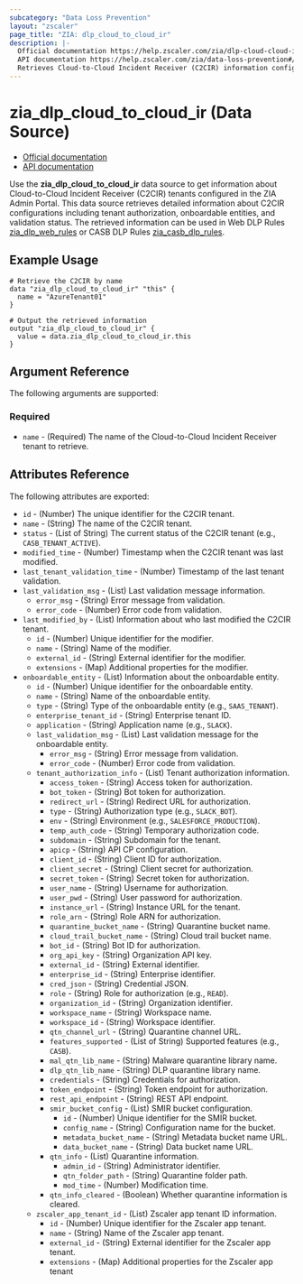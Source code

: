 ```yaml
---
subcategory: "Data Loss Prevention"
layout: "zscaler"
page_title: "ZIA: dlp_cloud_to_cloud_ir"
description: |-
  Official documentation https://help.zscaler.com/zia/dlp-cloud-cloud-incident-forwarding
  API documentation https://help.zscaler.com/zia/data-loss-prevention#/cloudToCloudIR-get
  Retrieves Cloud-to-Cloud Incident Receiver (C2CIR) information configured in the ZIA Admin Portal
---
```


# zia_dlp_cloud_to_cloud_ir (Data Source)

* [Official documentation](https://help.zscaler.com/zia/dlp-cloud-cloud-incident-forwarding)
* [API documentation](https://help.zscaler.com/zia/data-loss-prevention#/cloudToCloudIR-get)

Use the **zia_dlp_cloud_to_cloud_ir** data source to get information about Cloud-to-Cloud Incident Receiver (C2CIR) tenants configured in the ZIA Admin Portal. This data source retrieves detailed information about C2CIR configurations including tenant authorization, onboardable entities, and validation status. The retrieved information can be used in Web DLP Rules [zia_dlp_web_rules](https://registry.terraform.io/providers/zscaler/zia/latest/docs/resources/zia_dlp_web_rules) or CASB DLP Rules [zia_casb_dlp_rules](https://registry.terraform.io/providers/zscaler/zia/latest/docs/resources/zia_casb_dlp_rules).

## Example Usage

```hcl
# Retrieve the C2CIR by name
data "zia_dlp_cloud_to_cloud_ir" "this" {
  name = "AzureTenant01"
}

# Output the retrieved information
output "zia_dlp_cloud_to_cloud_ir" {
  value = data.zia_dlp_cloud_to_cloud_ir.this
}
```

## Argument Reference

The following arguments are supported:

### Required

* `name` - (Required) The name of the Cloud-to-Cloud Incident Receiver tenant to retrieve.

## Attributes Reference

The following attributes are exported:

* `id` - (Number) The unique identifier for the C2CIR tenant.
* `name` - (String) The name of the C2CIR tenant.
* `status` - (List of String) The current status of the C2CIR tenant (e.g., `CASB_TENANT_ACTIVE`).
* `modified_time` - (Number) Timestamp when the C2CIR tenant was last modified.
* `last_tenant_validation_time` - (Number) Timestamp of the last tenant validation.
* `last_validation_msg` - (List) Last validation message information.
  * `error_msg` - (String) Error message from validation.
  * `error_code` - (Number) Error code from validation.
* `last_modified_by` - (List) Information about who last modified the C2CIR tenant.
  * `id` - (Number) Unique identifier for the modifier.
  * `name` - (String) Name of the modifier.
  * `external_id` - (String) External identifier for the modifier.
  * `extensions` - (Map) Additional properties for the modifier.
* `onboardable_entity` - (List) Information about the onboardable entity.
  * `id` - (Number) Unique identifier for the onboardable entity.
  * `name` - (String) Name of the onboardable entity.
  * `type` - (String) Type of the onboardable entity (e.g., `SAAS_TENANT`).
  * `enterprise_tenant_id` - (String) Enterprise tenant ID.
  * `application` - (String) Application name (e.g., `SLACK`).
  * `last_validation_msg` - (List) Last validation message for the onboardable entity.
    * `error_msg` - (String) Error message from validation.
    * `error_code` - (Number) Error code from validation.
  * `tenant_authorization_info` - (List) Tenant authorization information.
    * `access_token` - (String) Access token for authorization.
    * `bot_token` - (String) Bot token for authorization.
    * `redirect_url` - (String) Redirect URL for authorization.
    * `type` - (String) Authorization type (e.g., `SLACK_BOT`).
    * `env` - (String) Environment (e.g., `SALESFORCE_PRODUCTION`).
    * `temp_auth_code` - (String) Temporary authorization code.
    * `subdomain` - (String) Subdomain for the tenant.
    * `apicp` - (String) API CP configuration.
    * `client_id` - (String) Client ID for authorization.
    * `client_secret` - (String) Client secret for authorization.
    * `secret_token` - (String) Secret token for authorization.
    * `user_name` - (String) Username for authorization.
    * `user_pwd` - (String) User password for authorization.
    * `instance_url` - (String) Instance URL for the tenant.
    * `role_arn` - (String) Role ARN for authorization.
    * `quarantine_bucket_name` - (String) Quarantine bucket name.
    * `cloud_trail_bucket_name` - (String) Cloud trail bucket name.
    * `bot_id` - (String) Bot ID for authorization.
    * `org_api_key` - (String) Organization API key.
    * `external_id` - (String) External identifier.
    * `enterprise_id` - (String) Enterprise identifier.
    * `cred_json` - (String) Credential JSON.
    * `role` - (String) Role for authorization (e.g., `READ`).
    * `organization_id` - (String) Organization identifier.
    * `workspace_name` - (String) Workspace name.
    * `workspace_id` - (String) Workspace identifier.
    * `qtn_channel_url` - (String) Quarantine channel URL.
    * `features_supported` - (List of String) Supported features (e.g., `CASB`).
    * `mal_qtn_lib_name` - (String) Malware quarantine library name.
    * `dlp_qtn_lib_name` - (String) DLP quarantine library name.
    * `credentials` - (String) Credentials for authorization.
    * `token_endpoint` - (String) Token endpoint for authorization.
    * `rest_api_endpoint` - (String) REST API endpoint.
    * `smir_bucket_config` - (List) SMIR bucket configuration.
      * `id` - (Number) Unique identifier for the SMIR bucket.
      * `config_name` - (String) Configuration name for the bucket.
      * `metadata_bucket_name` - (String) Metadata bucket name URL.
      * `data_bucket_name` - (String) Data bucket name URL.
    * `qtn_info` - (List) Quarantine information.
      * `admin_id` - (String) Administrator identifier.
      * `qtn_folder_path` - (String) Quarantine folder path.
      * `mod_time` - (Number) Modification time.
    * `qtn_info_cleared` - (Boolean) Whether quarantine information is cleared.
  * `zscaler_app_tenant_id` - (List) Zscaler app tenant ID information.
    * `id` - (Number) Unique identifier for the Zscaler app tenant.
    * `name` - (String) Name of the Zscaler app tenant.
    * `external_id` - (String) External identifier for the Zscaler app tenant.
    * `extensions` - (Map) Additional properties for the Zscaler app tenant
